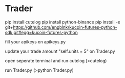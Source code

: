 # Trader

pip install cutelog
pip install python-binance
pip install -e git+https://github.com/engblnk/kucoin-futures-python-sdk.git#egg=kucoin-futures-python

fill your apikeys on apikeys.py

update your trade amount "self.units = 5" on Trader.py

open seperate terminal and run cutelog (>cutelog)

run Trader.py (>python Trader.py)

